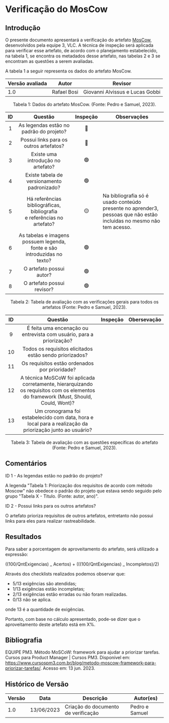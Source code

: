 # Verificação do MosCow

## Introdução

O presente documento apresentará a verificação do artefato [MosCow](https://requisitos-de-software.github.io/2023.1-VLC/#/elicitacao/moscow), desenvolvidos pela equipe 3, VLC. A técnica de inspeção será aplicada para verificar esse artefato, de acordo com o planejamento estabelecido, na tabela 1, se encontra os metadados desse artefato, nas tabelas 2 e 3 se encontram as questões a serem avaliadas.

A tabela 1 a seguir representa os dados do artefato MosCow.

| Versão avaliada | Autor       | Revisor                         |
| ---------------- | ----------- | ------------------------------- |
| 1.0              | Rafael Bosi | Giovanni Alvissus e Lucas Gobbi |

<div style="text-align: center">
<p> Tabela 1: Dados do artefato MosCow. (Fonte: Pedro e Samuel, 2023). </p>
</div>

| ID |                                   Questão                                   | Inspeção | Observações                                                                                                             |
| :-: | :--------------------------------------------------------------------------: | :--------: | ------------------------------------------------------------------------------------------------------------------------- |
| 1 |                  As legendas estão no padrão do projeto?                  |     🔴     |                                                                                                                           |
| 2 |                    Possui links para os outros artefatos?                    |     🔴     |                                                                                                                           |
| 3 |                     Existe uma introdução no artefato?                     |     🟢     |                                                                                                                           |
| 4 |                 Existe tabela de versionamento padronizado?                 |     🟢     |                                                                                                                           |
| 5 | Há referências bibliográficas, bibliografia e referências no artefato? |     🟡     | Na bibliografia só é usado conteúdo presente no aprender3, pessoas que não estão incluidas no mesmo não tem acesso. |
| 6 |  As tabelas e imagens possuem legenda, fonte e são introduzidas no texto?  |     🟢     |                                                                                                                           |
| 7 |                           O artefato possui autor?                           |     🟢     |                                                                                                                           |
| 8 |                          O artefato possui revisor?                          |     🟢     |                                                                                                                           |

<div style="text-align: center">
<p> Tabela 2: Tabela de avaliação com as verificações gerais para todos os artefatos (Fonte: Pedro e Samuel, 2023). </p>
</div>

| ID |                                                               Questão                                                               | Inspeção | Obersevação |
| :-: | :----------------------------------------------------------------------------------------------------------------------------------: | :--------: | ------------- |
| 9 |                              É feita uma encenação ou entrevista com usuário, para a priorização?                              |            |               |
| 10 |                                       Todos os requisitos elicitados estão sendo priorizados?                                       |            |               |
| 11 |                                            Os requisitos estão ordenados por prioridade?                                            |            |               |
| 12 | A técnica MoSCoW foi aplicada corretamente, hierarquizando os requisitos com os elementos do framework (Must, Should, Could, Wont)? |            |               |
| 13 |            Um cronograma foi estabelecido com data, hora e local para a realização da priorização junto ao usuário?            |            |               |

<div style="text-align: center">
<p> Tabela 3: Tabela de avaliação com as questões específicas do artefato (Fonte: Pedro e Samuel, 2023). </p>
</div>

## Comentários

ID 1 - As legendas estão no padrão do projeto?

A legenda "Tabela 1: Priorização dos requisitos de acordo com método Moscow" não obedece o padrão do projeto que estava sendo seguido pelo grupo "Tabela X - Titulo. (Fonte: autor, ano)".

ID 2 - Possui links para os outros artefatos?

O artefato prioriza requisitos de outros artefatos, entretanto não possui links para eles para realizar rastreabilidade.

## Resultados

Para saber a porcentagem de aproveitamento do artefato, será utilizado a expressão:

((100/QntExigencias) _ Acertos) + (((100/QntExigencias) _ Incompletos)/2)

Através dos checklists realizados podemos observar que:

- 5/13 exigências são atendidas;
- 1/13 exigências estão incompletas;
- 2/13 exigências estão erradas ou não foram realizadas.
- 0/13 não se aplica.

onde 13 é a quantidade de exigências.

Portanto, com base no cálculo apresentado, pode-se dizer que o aproveitamento deste artefato está em X%.

## Bibliografia

EQUIPE PM3. Método MoSCoW: framework para ajudar a priorizar tarefas. Cursos para Product Manager | Cursos PM3. Disponível em: <https://www.cursospm3.com.br/blog/metodo-moscow-framework-para-priorizar-tarefas/>. Acesso em: 13 jun. 2023.



## Histórico de Versão

| Versão | Data       | Descrição                             | Autor(es)      |
| ------- | ---------- | --------------------------------------- | -------------- |
| 1.0     | 13/06/2023 | Criação do documento de verificação | Pedro e Samuel |
